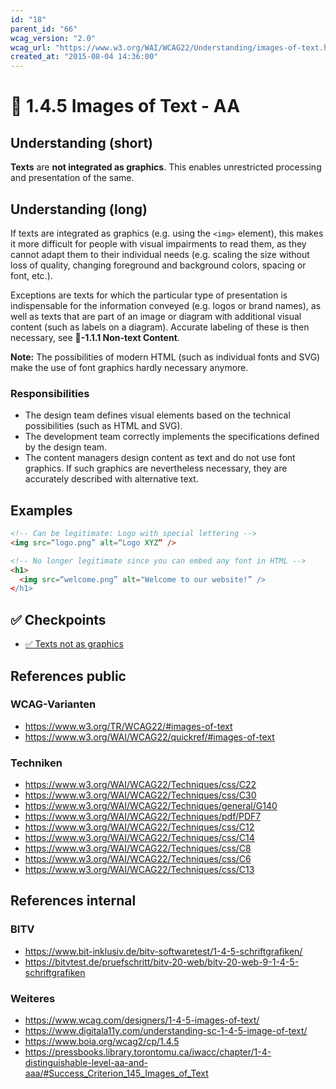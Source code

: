 ```yaml
---
id: "18"
parent_id: "66"
wcag_version: "2.0"
wcag_url: "https://www.w3.org/WAI/WCAG22/Understanding/images-of-text.html"
created_at: "2015-08-04 14:36:00"
---
```


# 📜 1.4.5 Images of Text - AA

## Understanding (short)

**Texts** are **not integrated as graphics**. This enables unrestricted processing and presentation of the same.

## Understanding (long)

If texts are integrated as graphics (e.g. using the `<img>` element), this makes it more difficult for people with visual impairments to read them, as they cannot adapt them to their individual needs (e.g. scaling the size without loss of quality, changing foreground and background colors, spacing or font, etc.).

Exceptions are texts for which the particular type of presentation is indispensable for the information conveyed (e.g. logos or brand names), as well as texts that are part of an image or diagram with additional visual content (such as labels on a diagram). Accurate labeling of these is then necessary, see **📜-1.1.1 Non-text Content**.

**Note:** The possibilities of modern HTML (such as individual fonts and SVG) make the use of font graphics hardly necessary anymore.

### Responsibilities

- The design team defines visual elements based on the technical possibilities (such as HTML and SVG).
- The development team correctly implements the specifications defined by the design team.
- The content managers design content as text and do not use font graphics. If such graphics are nevertheless necessary, they are accurately described with alternative text.

## Examples

```html
<!-- Can be legitimate: Logo with special lettering -->
<img src=“logo.png” alt=“Logo XYZ” />

<!-- No longer legitimate since you can embed any font in HTML -->
<h1>
  <img src=“welcome.png” alt="Welcome to our website!” />
</h1>
```

## ✅ Checkpoints

- [✅ Texts not as graphics](texts-not-as-graphics)

## References public

### WCAG-Varianten
- <https://www.w3.org/TR/WCAG22/#images-of-text>
- <https://www.w3.org/WAI/WCAG22/quickref/#images-of-text>

### Techniken
- <https://www.w3.org/WAI/WCAG22/Techniques/css/C22>
- <https://www.w3.org/WAI/WCAG22/Techniques/css/C30>
- <https://www.w3.org/WAI/WCAG22/Techniques/general/G140>
- <https://www.w3.org/WAI/WCAG22/Techniques/pdf/PDF7>
- <https://www.w3.org/WAI/WCAG22/Techniques/css/C12>
- <https://www.w3.org/WAI/WCAG22/Techniques/css/C14>
- <https://www.w3.org/WAI/WCAG22/Techniques/css/C8>
- <https://www.w3.org/WAI/WCAG22/Techniques/css/C6>
- <https://www.w3.org/WAI/WCAG22/Techniques/css/C13>

## References internal

### BITV
- <https://www.bit-inklusiv.de/bitv-softwaretest/1-4-5-schriftgrafiken/>
- <https://bitvtest.de/pruefschritt/bitv-20-web/bitv-20-web-9-1-4-5-schriftgrafiken>

### Weiteres
- <https://www.wcag.com/designers/1-4-5-images-of-text/>
- <https://www.digitala11y.com/understanding-sc-1-4-5-image-of-text/>
- <https://www.boia.org/wcag2/cp/1.4.5>
- <https://pressbooks.library.torontomu.ca/iwacc/chapter/1-4-distinguishable-level-aa-and-aaa/#Success_Criterion_145_Images_of_Text>